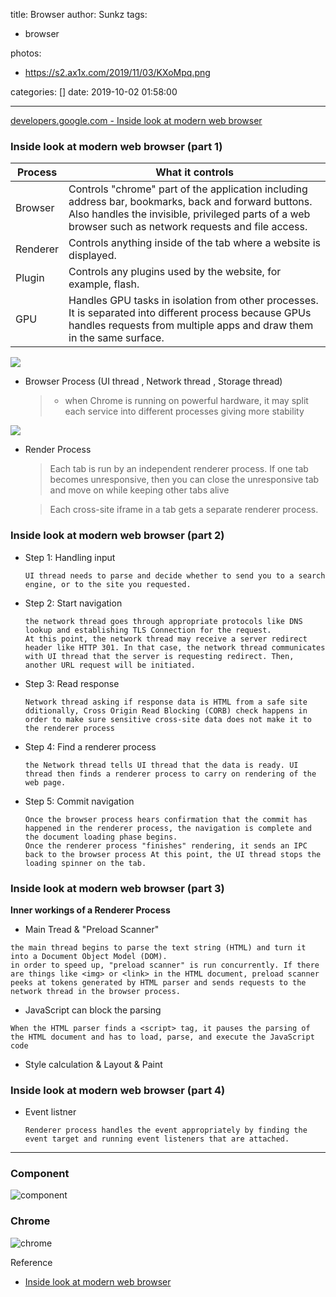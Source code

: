 title: Browser
author: Sunkz
tags:
  - browser

photos:

  - https://s2.ax1x.com/2019/11/03/KXoMpq.png

categories: []
date: 2019-10-02 01:58:00

---
[developers.google.com - Inside look at modern web browser](https://developers.google.com/web/updates/2018/09/inside-browser-part4)

### Inside look at modern web browser (part 1)

| Process  | What it controls                                             |
| -------- | ------------------------------------------------------------ |
| Browser  | Controls "chrome" part of the application including address bar, bookmarks, back and forward buttons.  Also handles the invisible, privileged parts of a web browser such as network requests and file access. |
| Renderer | Controls anything inside of the tab where a website is displayed. |
| Plugin   | Controls any plugins used by the website, for example, flash. |
| GPU      | Handles GPU tasks in isolation from other processes. It is separated into different process because GPUs handles requests from multiple apps and draw them in the same surface. |

![](http://tva1.sinaimg.cn/large/0060lm7Tly1g4yn2umu44j30o10c90ui.jpg)

- Browser Process (UI thread , Network thread , Storage thread)

  > - when Chrome is running on powerful hardware, it may split each service into different processes giving more stability

![](http://tva1.sinaimg.cn/large/0060lm7Tly1g4yn344ilmj30qe08mwg2.jpg)

- Render Process

  > Each tab is run by an independent renderer process. If one tab becomes unresponsive, then you can close the unresponsive tab and move on while keeping other tabs alive

  > Each cross-site iframe in a tab gets a separate renderer process.

### Inside look at modern web browser (part 2)

- Step 1: Handling input

  ```
  UI thread needs to parse and decide whether to send you to a search engine, or to the site you requested.
  ```

- Step 2: Start navigation

  ```
  the network thread goes through appropriate protocols like DNS lookup and establishing TLS Connection for the request.
  At this point, the network thread may receive a server redirect header like HTTP 301. In that case, the network thread communicates with UI thread that the server is requesting redirect. Then, another URL request will be initiated.
  ```

- Step 3: Read response

  ```
  Network thread asking if response data is HTML from a safe site
  dditionally, Cross Origin Read Blocking (CORB) check happens in order to make sure sensitive cross-site data does not make it to the renderer process
  ```

- Step 4: Find a renderer process

  ```
  the Network thread tells UI thread that the data is ready. UI thread then finds a renderer process to carry on rendering of the web page.
  ```

- Step 5: Commit navigation

  ```
  Once the browser process hears confirmation that the commit has happened in the renderer process, the navigation is complete and the document loading phase begins.
  Once the renderer process "finishes" rendering, it sends an IPC back to the browser process At this point, the UI thread stops the loading spinner on the tab.
  ```

### Inside look at modern web browser (part 3)

**Inner workings of a Renderer Process**

- Main Tread & "Preload Scanner"

```
the main thread begins to parse the text string (HTML) and turn it into a Document Object Model (DOM).
in order to speed up, "preload scanner" is run concurrently. If there are things like <img> or <link> in the HTML document, preload scanner peeks at tokens generated by HTML parser and sends requests to the network thread in the browser process.
```

- JavaScript can block the parsing

```
When the HTML parser finds a <script> tag, it pauses the parsing of the HTML document and has to load, parse, and execute the JavaScript code
```

- Style calculation & Layout & Paint

### Inside look at modern web browser (part 4)

- Event listner

  ```
  Renderer process handles the event appropriately by finding the event target and running event listeners that are attached.
  ```



------

### Component

![component](http://tva1.sinaimg.cn/large/0060lm7Tly1g4yn3etfgmj310i0qo40l.jpg)

### Chrome

![chrome](http://tva1.sinaimg.cn/large/0060lm7Tly1g4yn3parwgj30zk0u00x0.jpg)

Reference

- [Inside look at modern web browser](https://developers.google.com/web/updates/2018/09/inside-browser-part1)


